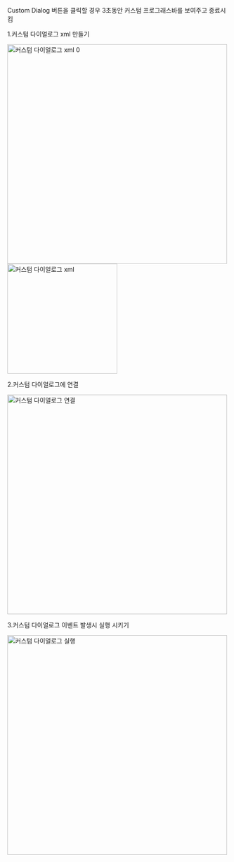 Custom Dialog
버튼을 클릭할 경우 3초동안 커스텀 프로그래스바를 보여주고 종료시킴

1.커스텀 다이얼로그 xml 만들기

<img width="500" alt="커스텀 다이얼로그 xml 0" src="https://user-images.githubusercontent.com/28819051/139573530-e5f2838d-419f-499a-8187-dd77b87fef07.PNG">
<img width="250" alt="커스텀 다이얼로그 xml" src="https://user-images.githubusercontent.com/28819051/139573423-f236103b-e00f-4797-9662-afc95c89f2f8.PNG">

2.커스텀 다이얼로그에 연결

<img width="500" alt="커스텀 다이얼로그 연결" src="https://user-images.githubusercontent.com/28819051/139573441-0fe0c0ef-ed1e-4cfc-8a19-5bd3934646ad.PNG">

3.커스텀 다이얼로그 이벤트 발생시 실행 시키기

<img width="500" alt="커스텀 다이얼로그 실행" src="https://user-images.githubusercontent.com/28819051/139573481-d7ac9336-8d5b-4fe0-8891-1623f5d76ec0.PNG">


